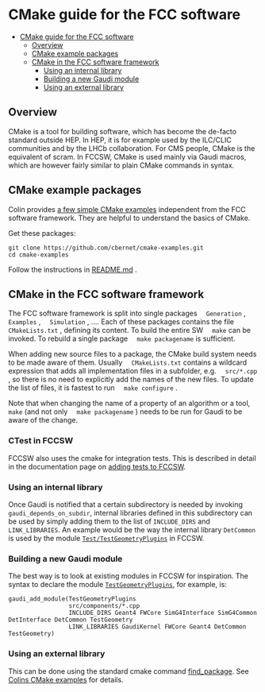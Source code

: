 CMake guide for the FCC software
=====================================

-   [CMake guide for the FCC
    software](#cmake-guide-for-the-fcc-software)
    -   [Overview](#overview)
    -   [CMake example packages](#cmake-example-packages)
    -   [CMake in the FCC software
        framework](#cmake-in-the-fcc-software-framew)
        -   [Using an internal library](#using-an-internal-library)
        -   [Building a new Gaudi module](#building-a-new-gaudi-module)
        -   [Using an external library](#using-an-external-library)

Overview
-------------

CMake is a tool for building software, which has become the de-facto
standard outside HEP. In HEP, it is for example used by the ILC/CLIC
communities and by the LHCb collaboration. For CMS people, CMake is the
equivalent of scram. In FCCSW, CMake is used mainly via Gaudi macros, which are however fairly similar to plain CMake commands in syntax.

CMake example packages
---------------------------

Colin provides [a few simple CMake
examples](https://github.com/cbernet/cmake-examples) independent from
the FCC software framework. They are helpful to understand the basics of
CMake.

Get these packages:

    git clone https://github.com/cbernet/cmake-examples.git
    cd cmake-examples

Follow the instructions in
[README.md](https://github.com/cbernet/cmake-examples/blob/master/README.md)
.

CMake in the FCC software framework
----------------------------------------

The FCC software framework is split into single packages `  Generation`
, `  Examples` , `  Simulation` , .... Each of these packages contains
the file `  CMakeLists.txt` , defining its content. To build the entire
SW `  make` can be invoked. To rebuild a single package
`  make packagename` is sufficient.

When adding new source files to a package, the CMake build system needs
to be made aware of them. Usually `  CMakeLists.txt` contains a wildcard
expression that adds all implementation files in a subfolder, e.g.
`  src/*.cpp` , so there is no need to explicitly add the names of the
new files. To update the list of files, it is fastest to run
`  make configure` .

Note that when changing the name of a property of an algorithm or a
tool, `  make` (and not only `  make packagename` ) needs to be run for
Gaudi to be aware of the change.

### CTest in FCCSW

FCCSW also uses the cmake for integration tests.
This is described in detail in the documentation page on [adding tests to FCCSW](https://github.com/HEP-FCC/FCCSW/blob/master/doc/AddingTestsToFCCSW.md).

### Using an internal library

Once Gaudi is notified that a certain subdirectory is needed by invoking `gaudi_depends_on_subdir`, internal libraries defined in this subdirectory can be used by simply adding them to the list of `INCLUDE_DIRS` and `LINK_LIBRARIES`. An example would be the way the internal library `DetCommon` is used by the module [`Test/TestGeometryPlugins`](https://github.com/HEP-FCC/FCCSW/blob/master/Test/TestGeometry/CMakeLists.txt) in FCCSW.



### Building a new Gaudi module

The best way is to look at existing modules in FCCSW for inspiration. The syntax to declare the module [`TestGeometryPlugins`](https://github.com/HEP-FCC/FCCSW/blob/master/Test/TestGeometry/CMakeLists.txt), for example, is:

```
gaudi_add_module(TestGeometryPlugins
                 src/components/*.cpp
                 INCLUDE_DIRS Geant4 FWCore SimG4Interface SimG4Common DetInterface DetCommon TestGeometry
                 LINK_LIBRARIES GaudiKernel FWCore Geant4 DetCommon TestGeometry)

```

### Using an external library

This can be done using the standard cmake command [find_package](https://cmake.org/cmake/help/v3.0/command/find_package.html). See [Colins CMake examples](https://github.com/cbernet/cmake-examples) for details.


